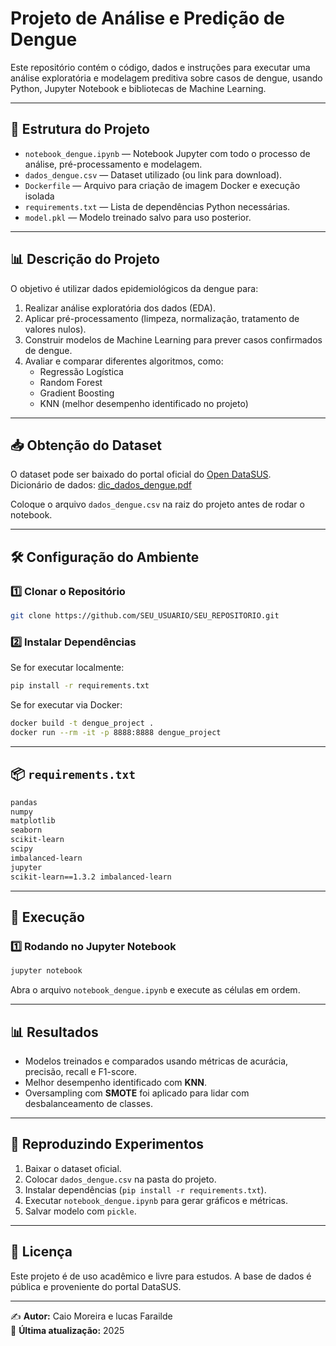 
# Projeto de Análise e Predição de Dengue

Este repositório contém o código, dados e instruções para executar uma análise exploratória e modelagem preditiva sobre casos de dengue, usando Python, Jupyter Notebook e bibliotecas de Machine Learning.

---

## 📂 Estrutura do Projeto

- `notebook_dengue.ipynb` — Notebook Jupyter com todo o processo de análise, pré-processamento e modelagem.
- `dados_dengue.csv` — Dataset utilizado (ou link para download).
- `Dockerfile` — Arquivo para criação de imagem Docker e execução isolada
- `requirements.txt` — Lista de dependências Python necessárias.
- `model.pkl` — Modelo treinado salvo para uso posterior.

---

## 📊 Descrição do Projeto

O objetivo é utilizar dados epidemiológicos da dengue para:
1. Realizar análise exploratória dos dados (EDA).
2. Aplicar pré-processamento (limpeza, normalização, tratamento de valores nulos).
3. Construir modelos de Machine Learning para prever casos confirmados de dengue.
4. Avaliar e comparar diferentes algoritmos, como:
   - Regressão Logística
   - Random Forest
   - Gradient Boosting
   - KNN (melhor desempenho identificado no projeto)

---

## 📥 Obtenção do Dataset

O dataset pode ser baixado do portal oficial do [Open DataSUS](https://opendatasus.saude.gov.br/gl/dataset/arboviroses-dengue).  
Dicionário de dados: [dic_dados_dengue.pdf](https://s3.sa-east-1.amazonaws.com/ckan.saude.gov.br/SINAN/Dengue/dic_dados_dengue.pdf)

Coloque o arquivo `dados_dengue.csv` na raiz do projeto antes de rodar o notebook.

---

## 🛠️ Configuração do Ambiente

### 1️⃣ Clonar o Repositório
```bash
git clone https://github.com/SEU_USUARIO/SEU_REPOSITORIO.git
```


### 2️⃣ Instalar Dependências
Se for executar localmente:
```bash
pip install -r requirements.txt
```

Se for executar via Docker:
```bash
docker build -t dengue_project .
docker run --rm -it -p 8888:8888 dengue_project
```

---

## 📦  `requirements.txt`

```txt
pandas
numpy
matplotlib
seaborn
scikit-learn
scipy
imbalanced-learn
jupyter
scikit-learn==1.3.2 imbalanced-learn
```

---

## 🚀 Execução

### 1️⃣ Rodando no Jupyter Notebook
```bash
jupyter notebook
```
Abra o arquivo `notebook_dengue.ipynb` e execute as células em ordem.

---

## 📊 Resultados

- Modelos treinados e comparados usando métricas de acurácia, precisão, recall e F1-score.
- Melhor desempenho identificado com **KNN**.
- Oversampling com **SMOTE** foi aplicado para lidar com desbalanceamento de classes.

---

## 🧪 Reproduzindo Experimentos

1. Baixar o dataset oficial.
2. Colocar `dados_dengue.csv` na pasta do projeto.
3. Instalar dependências (`pip install -r requirements.txt`).
4. Executar `notebook_dengue.ipynb` para gerar gráficos e métricas.
5. Salvar modelo com `pickle`.

---

## 📜 Licença

Este projeto é de uso acadêmico e livre para estudos. A base de dados é pública e proveniente do portal DataSUS.

---

✍️ **Autor:** Caio Moreira e lucas Farailde   
📅 **Última atualização:** 2025
